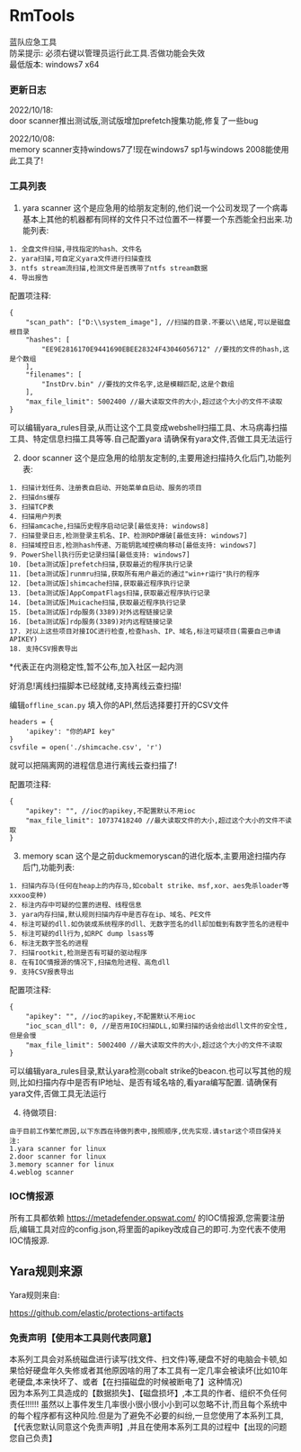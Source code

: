 # RmTools
蓝队应急工具  
防呆提示: 必须右键以管理员运行此工具.否做功能会失效  
最低版本: windows7 x64  

### 更新日志
2022/10/18:  
door scanner推出测试版,测试版增加prefetch搜集功能,修复了一些bug

2022/10/08:  
memory scanner支持windows7了!现在windows7 sp1与windows 2008能使用此工具了!  

### 工具列表
1. yara scanner
这个是应急用的给朋友定制的,他们说一个公司发现了一个病毒基本上其他的机器都有同样的文件只不过位置不一样要一个东西能全扫出来.功能列表:
```
1. 全盘文件扫描,寻找指定的hash、文件名
2. yara扫描,可自定义yara文件进行扫描查找
3. ntfs stream流扫描,检测文件是否携带了ntfs stream数据
4. 导出报告
```
配置项注释:
```
{
    "scan_path": ["D:\\system_image"], //扫描的目录.不要以\\结尾,可以是磁盘根目录
    "hashes": [
        "EE9E2816170E9441690EBEE28324F43046056712" //要找的文件的hash,这是个数组
    ],
    "filenames": [
        "InstDrv.bin" //要找的文件名字,这是模糊匹配,这是个数组
    ],
	"max_file_limit": 5002400 //最大读取文件的大小,超过这个大小的文件不读取
}
```
可以编辑yara_rules目录,从而让这个工具变成webshell扫描工具、木马病毒扫描工具、特定信息扫描工具等等.自己配置yara
请确保有yara文件,否做工具无法运行

2. door scanner
这个是应急用的给朋友定制的,主要用途扫描持久化后门,功能列表:
```
1. 扫描计划任务、注册表自启动、开始菜单自启动、服务的项目
2. 扫描dns缓存
3. 扫描TCP表
4. 扫描用户列表
6. 扫描amcache,扫描历史程序启动记录[最低支持: windows8]
7. 扫描登录日志,检测登录主机名、IP、检测RDP爆破[最低支持: windows7]
8. 扫描域控日志,检测hash传递、万能钥匙域控横向移动[最低支持: windows7]
9. PowerShell执行历史记录扫描[最低支持: windows7]
10. [beta测试版]prefetch扫描,获取最近的程序执行记录
11. [beta测试版]runmru扫描,获取所有用户最近的通过"win+r运行"执行的程序
12. [beta测试版]shimcache扫描,获取最近程序执行记录
13. [beta测试版]AppCompatFlags扫描,获取最近程序执行记录
14. [beta测试版]Muicache扫描,获取最近程序执行记录
15. [beta测试版]rdp服务(3389)对外远程链接记录
16. [beta测试版]rdp服务(3389)对内远程链接记录
17. 对以上这些项目对接IOC进行检查,检查hash、IP、域名,标注可疑项目(需要自己申请APIKEY)
18. 支持CSV报表导出
```
*代表正在内测稳定性,暂不公布,加入社区一起内测

 好消息!离线扫描脚本已经就绪,支持离线云查扫描!

编辑`offline_scan.py` 填入你的API,然后选择要打开的CSV文件

```
headers = {
    'apikey': "你的API key"
}
csvfile = open('./shimcache.csv', 'r')
```

就可以把隔离网的进程信息进行离线云查扫描了!

配置项注释:

```
{
    "apikey": "", //ioc的apikey,不配置默认不用ioc
    "max_file_limit": 10737418240 //最大读取文件的大小,超过这个大小的文件不读取
}
```
3. memory scan
这个是之前duckmemoryscan的进化版本,主要用途扫描内存后门,功能列表:
```
1. 扫描内存马(任何在heap上的内存马,如cobalt strike、msf,xor、aes免杀loader等xxxoo变种)
2. 标注内存中可疑的位置的进程、线程信息
3. yara内存扫描,默认规则扫描内存中是否存在ip、域名、PE文件
4. 标注可疑的dll.如伪装成系统程序的dll、无数字签名的dll却加载到有数字签名的进程中
5. 标注可疑的dll行为,如RPC dump lsass等
6. 标注无数字签名的进程
7. 扫描rootkit,检测是否有可疑的驱动程序
8. 在有IOC情报源的情况下,扫描危险进程、高危dll
9. 支持CSV报表导出
```
配置项注释:
```
{
    "apikey": "", //ioc的apikey,不配置默认不用ioc
	"ioc_scan_dll": 0, //是否用IOC扫描DLL,如果扫描的话会给出dll文件的安全性,但是会慢
    "max_file_limit": 5002400 //最大读取文件的大小,超过这个大小的文件不读取
}

```
可以编辑yara_rules目录,默认yara检测cobalt strike的beacon.也可以写其他的规则,比如扫描内存中是否有IP地址、是否有域名啥的,看yara编写配置.
请确保有yara文件,否做工具无法运行

4. 待做项目:
```
由于目前工作繁忙原因,以下东西在待做列表中,按照顺序,优先实现.请star这个项目保持关注:
1.yara scanner for linux
2.door scanner for linux
3.memory scanner for linux
4.weblog scanner
```
### IOC情报源
所有工具都依赖 https://metadefender.opswat.com/ 的IOC情报源,您需要注册后,编辑工具对应的config.json,将里面的apikey改成自己的即可.为空代表不使用IOC情报源.

## Yara规则来源

Yara规则来自:

https://github.com/elastic/protections-artifacts



### 免责声明【使用本工具则代表同意】
本系列工具会对系统磁盘进行读写(找文件、扫文件)等,硬盘不好的电脑会卡顿,如果恰好硬盘年久失修或者其他原因啥的用了本工具有一定几率会被读坏(比如10年老硬盘,本来快坏了、或者【在扫描磁盘的时候被断电了】这种情况)  
因为本系列工具造成的【数据损失】、【磁盘损坏】,本工具的作者、组织不负任何责任!!!!!!
虽然以上事件发生几率很小很小很小小到可以忽略不计,而且每个系统中的每个程序都有这种风险.但是为了避免不必要的纠纷,一旦您使用了本系列工具,【代表您默认同意这个免责声明】,并且在使用本系列工具的过程中【出现的问题您自己负责】
